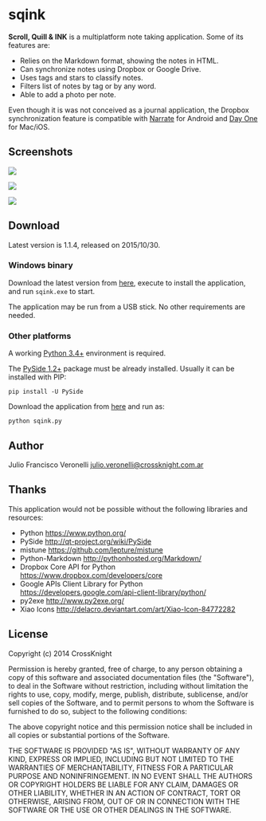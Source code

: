 # sqink

**Scroll, Quill & INK** is a multiplatform note taking application. Some of its features are:

- Relies on the Markdown format, showing the notes in HTML.
- Can synchronize notes using Dropbox or Google Drive.
- Uses tags and stars to classify notes.
- Filters list of notes by tag or by any word.
- Able to add a photo per note.

Even though it is was not conceived as a journal application, the Dropbox synchronization feature is compatible with [Narrate](https://play.google.com/store/apps/details?id=com.datonicgroup.narrate.app) for Android and [Day One](http://dayoneapp.com/) for Mac/iOS.


## Screenshots

![](https://github.com/jfveronelli/sqink/raw/master/docs/screenshots/edit.jpg)

![](https://github.com/jfveronelli/sqink/raw/master/docs/screenshots/view.jpg)

![](https://github.com/jfveronelli/sqink/raw/master/docs/screenshots/fullscreen.jpg)


## Download

Latest version is 1.1.4, released on 2015/10/30.


### Windows binary

Download the latest version from [here](https://www.dropbox.com/s/tuauv6m7124x93h/sqink-1.1.4-setup.exe?dl=1), execute to install the application, and run `sqink.exe` to start.

The application may be run from a USB stick. No other requirements are needed.


### Other platforms

A working [Python 3.4+](https://www.python.org/) environment is required.

The [PySide 1.2+](http://qt-project.org/wiki/PySide) package must be already installed. Usually it can be installed with PIP:

    pip install -U PySide

Download the application from [here](https://www.dropbox.com/s/kr4lmrjta22u8vh/sqink-1.1.4.zip?dl=1) and run as:

    python sqink.py


## Author

Julio Francisco Veronelli <julio.veronelli@crossknight.com.ar>


## Thanks

This application would not be possible without the following libraries and resources:

- Python <https://www.python.org/>
- PySide <http://qt-project.org/wiki/PySide>
- mistune <https://github.com/lepture/mistune>
- Python-Markdown <http://pythonhosted.org/Markdown/>
- Dropbox Core API for Python <https://www.dropbox.com/developers/core>
- Google APIs Client Library for Python <https://developers.google.com/api-client-library/python/>
- py2exe <http://www.py2exe.org/>
- Xiao Icons <http://delacro.deviantart.com/art/Xiao-Icon-84772282>


## License

Copyright (c) 2014 CrossKnight

Permission is hereby granted, free of charge, to any person obtaining a copy
of this software and associated documentation files (the "Software"), to deal
in the Software without restriction, including without limitation the rights
to use, copy, modify, merge, publish, distribute, sublicense, and/or sell
copies of the Software, and to permit persons to whom the Software is
furnished to do so, subject to the following conditions:

The above copyright notice and this permission notice shall be included in
all copies or substantial portions of the Software.

THE SOFTWARE IS PROVIDED "AS IS", WITHOUT WARRANTY OF ANY KIND, EXPRESS OR
IMPLIED, INCLUDING BUT NOT LIMITED TO THE WARRANTIES OF MERCHANTABILITY,
FITNESS FOR A PARTICULAR PURPOSE AND NONINFRINGEMENT. IN NO EVENT SHALL THE
AUTHORS OR COPYRIGHT HOLDERS BE LIABLE FOR ANY CLAIM, DAMAGES OR OTHER
LIABILITY, WHETHER IN AN ACTION OF CONTRACT, TORT OR OTHERWISE, ARISING FROM,
OUT OF OR IN CONNECTION WITH THE SOFTWARE OR THE USE OR OTHER DEALINGS IN
THE SOFTWARE.
